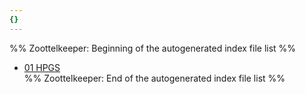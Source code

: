 ```yaml
---
{}
---
```

   
%% Zoottelkeeper: Beginning of the autogenerated index file list  %%   
   
-  [01 HPGS](../../../01%20History%20of%20Himachal%20Pradesh/Z%20Districtwise%20History%20of%20Himachal%20Pradesh/03%20History%20of%20Hamirpur/01%20HPGS.md)   
%% Zoottelkeeper: End of the autogenerated index file list  %%